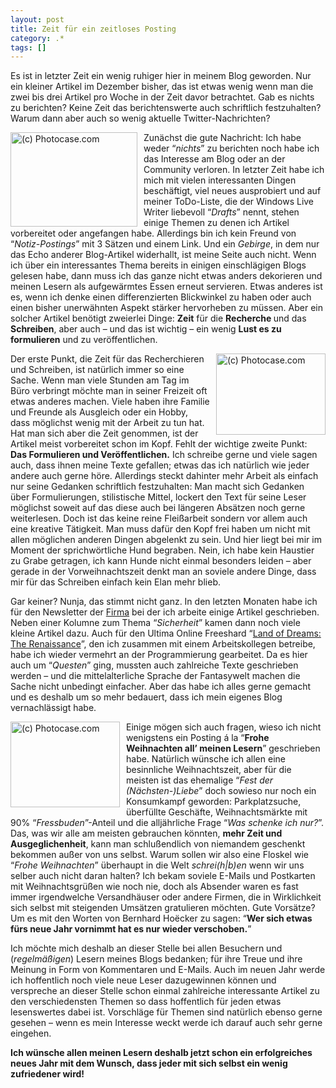 ```yaml
---
layout: post
title: Zeit für ein zeitloses Posting
category: .*
tags: []
---
```

<p>Es ist in letzter Zeit ein wenig ruhiger hier in meinem Blog geworden. Nur ein kleiner Artikel im Dezember bisher, das ist etwas wenig wenn man die zwei bis drei Artikel pro Woche in der Zeit davor betrachtet. Gab es nichts zu berichten? Keine Zeit das berichtenswerte auch schriftlich festzuhalten? Warum dann aber auch so wenig aktuelle Twitter-Nachrichten?</p>
<p><img style="border-bottom: 0px; border-left: 0px; margin: 0px 10px 0px 0px; display: inline; border-top: 0px; border-right: 0px" title="(c) Photocase.com" src="http://anheledirwp.blob.core.windows.net/wordpress/2008/12/photocase678879815174_3.jpg" border="0" alt="(c) Photocase.com" width="203" height="151" align="left" /> Zun&auml;chst die gute Nachricht: Ich habe weder &ldquo;<em>nichts</em>&rdquo; zu berichten noch habe ich das Interesse am Blog oder an der Community verloren. In letzter Zeit habe ich mich mit vielen interessanten Dingen besch&auml;ftigt, viel neues ausprobiert und auf meiner ToDo-Liste, die der Windows Live Writer liebevoll &ldquo;<em>Drafts</em>&rdquo; nennt, stehen einige Themen zu denen ich Artikel vorbereitet oder angefangen habe. Allerdings bin ich kein Freund von &ldquo;<em>Notiz-Postings</em>&rdquo; mit 3 S&auml;tzen und einem Link. Und ein <em>Gebirge</em>, in dem nur das Echo anderer Blog-Artikel widerhallt, ist meine Seite auch nicht. Wenn ich &uuml;ber ein interessantes Thema bereits in einigen einschl&auml;gigen Blogs gelesen habe, dann muss ich das ganze nicht etwas anders dekorieren und meinen Lesern als aufgew&auml;rmtes Essen erneut servieren. Etwas anderes ist es, wenn ich denke einen differenzierten Blickwinkel zu haben oder auch einen bisher unerw&auml;hnten Aspekt st&auml;rker hervorheben zu m&uuml;ssen. Aber ein solcher Artikel ben&ouml;tigt zweierlei Dinge: <strong>Zeit</strong> f&uuml;r die <strong>Recherche </strong>und das <strong>Schreiben</strong>, aber auch &ndash; und das ist wichtig &ndash; ein wenig <strong>Lust es zu formulieren</strong> und zu ver&ouml;ffentlichen.</p>
<p><img style="border-bottom: 0px; border-left: 0px; margin: 0px 0px 0px 10px; display: inline; border-top: 0px; border-right: 0px" title="(c) Photocase.com" src="http://anheledirwp.blob.core.windows.net/wordpress/2008/12/108588NIQIQH808844SIWPGZHR_3.jpg" border="0" alt="(c) Photocase.com" width="175" height="130" align="right" /> Der erste Punkt, die Zeit f&uuml;r das Recherchieren und Schreiben, ist nat&uuml;rlich immer so eine Sache. Wenn man viele Stunden am Tag im B&uuml;ro verbringt m&ouml;chte man in seiner Freizeit oft etwas anderes machen. Viele haben ihre Familie und Freunde als Ausgleich oder ein Hobby, dass m&ouml;glichst wenig mit der Arbeit zu tun hat. Hat man sich aber die Zeit genommen, ist der Artikel meist vorbereitet schon im Kopf. Fehlt der wichtige zweite Punkt: <strong>Das Formulieren und Ver&ouml;ffentlichen.</strong> Ich schreibe gerne und viele sagen auch, dass ihnen meine Texte gefallen; etwas das ich nat&uuml;rlich wie jeder andere auch gerne h&ouml;re. Allerdings steckt dahinter mehr Arbeit als einfach nur seine Gedanken schriftlich festzuhalten: Man macht sich Gedanken &uuml;ber Formulierungen, stilistische Mittel, lockert den Text f&uuml;r seine Leser m&ouml;glichst soweit auf das diese auch bei l&auml;ngeren Abs&auml;tzen noch gerne weiterlesen. Doch ist das keine reine Flei&szlig;arbeit sondern vor allem auch eine kreative T&auml;tigkeit. Man muss daf&uuml;r den Kopf frei haben um nicht mit allen m&ouml;glichen anderen Dingen abgelenkt zu sein. Und hier liegt bei mir im Moment der sprichw&ouml;rtliche Hund begraben. Nein, ich habe kein Haustier zu Grabe getragen, ich kann Hunde nicht einmal besonders leiden &ndash; aber gerade in der Vorweihnachtszeit denkt man an soviele andere Dinge, dass mir f&uuml;r das Schreiben einfach kein Elan mehr blieb.</p>
<p>Gar keiner? Nunja, das stimmt nicht ganz. In den letzten Monaten habe ich f&uuml;r den Newsletter der <a href="http://www.dmde.net" target="_blank">Firma</a> bei der ich arbeite einige Artikel geschrieben. Neben einer Kolumne zum Thema &ldquo;<em>Sicherheit</em>&rdquo; kamen dann noch viele kleine Artikel dazu. Auch f&uuml;r den Ultima Online Freeshard &ldquo;<a href="http://land-of-dreams.de/" target="_blank">Land of Dreams: The Renaissance</a>&rdquo;, den ich zusammen mit einem Arbeitskollegen betreibe, habe ich wieder vermehrt an der Programmierung gearbeitet. Da es hier auch um &ldquo;<em>Questen</em>&rdquo; ging, mussten auch zahlreiche Texte geschrieben werden &ndash; und die mittelalterliche Sprache der Fantasywelt machen die Sache nicht unbedingt einfacher. Aber das habe ich alles gerne gemacht und es deshalb um so mehr bedauert, dass ich mein eigenes Blog vernachl&auml;ssigt habe.</p>
<p><img style="border-bottom: 0px; border-left: 0px; margin: 0px 10px 0px 0px; display: inline; border-top: 0px; border-right: 0px" title="(c) Photocase.com" src="http://anheledirwp.blob.core.windows.net/wordpress/2008/12/photocase4rjh6jtr6kxr_3.jpg" border="0" alt="(c) Photocase.com" width="175" height="137" align="left" /> Einige m&ouml;gen sich auch fragen, wieso ich nicht wenigstens ein Posting &aacute; la &ldquo;<strong>Frohe Weihnachten all&rsquo; meinen Lesern</strong>&rdquo; geschrieben habe. Nat&uuml;rlich w&uuml;nsche ich allen eine besinnliche Weihnachtszeit, aber f&uuml;r die meisten ist das ehemalige &ldquo;<em>Fest der (N&auml;chsten-)Liebe</em>&rdquo; doch sowieso nur noch ein Konsumkampf geworden: Parkplatzsuche, &uuml;berf&uuml;llte Gesch&auml;fte, Weihnachtsm&auml;rkte mit 90% &ldquo;<em>Fressbuden</em>&rdquo;-Anteil und die allj&auml;hrliche Frage &ldquo;<em>Was schenke ich nur?</em>&rdquo;. Das, was wir alle am meisten gebrauchen k&ouml;nnten, <strong>mehr Zeit und Ausgeglichenheit</strong>, kann man schlu&szlig;endlich von niemandem geschenkt bekommen au&szlig;er von uns selbst. Warum sollen wir also eine Floskel wie &ldquo;<em>Frohe Weihnachten</em>&rdquo; &uuml;berhaupt in die Welt <em>schrei(h|b)en</em> wenn wir uns selber auch nicht daran halten? Ich bekam soviele E-Mails und Postkarten mit Weihnachtsgr&uuml;&szlig;en wie noch nie, doch als Absender waren es fast immer irgendwelche Versandh&auml;user oder andere Firmen, die in Wirklichkeit sich selbst mit steigenden Ums&auml;tzen gratulieren m&ouml;chten. Gute Vors&auml;tze? Um es mit den Worten von Bernhard Ho&euml;cker zu sagen: &ldquo;<strong>Wer sich etwas f&uuml;rs neue Jahr vornimmt hat es nur wieder verschoben.</strong>&rdquo;</p>
<p>Ich m&ouml;chte mich deshalb an dieser Stelle bei allen Besuchern und (<em>regelm&auml;&szlig;igen</em>) Lesern meines Blogs bedanken; f&uuml;r ihre Treue und ihre Meinung in Form von Kommentaren und E-Mails. Auch im neuen Jahr werde ich hoffentlich noch viele neue Leser dazugewinnen k&ouml;nnen und verspreche an dieser Stelle schon einmal zahlreiche interessante Artikel zu den verschiedensten Themen so dass hoffentlich f&uuml;r jeden etwas lesenswertes dabei ist. Vorschl&auml;ge f&uuml;r Themen sind nat&uuml;rlich ebenso gerne gesehen &ndash; wenn es mein Interesse weckt werde ich darauf auch sehr gerne eingehen.</p>
<p><strong>Ich w&uuml;nsche allen meinen Lesern deshalb jetzt schon ein erfolgreiches neues Jahr mit dem Wunsch, dass jeder mit sich selbst ein wenig zufriedener wird!</strong></p>
